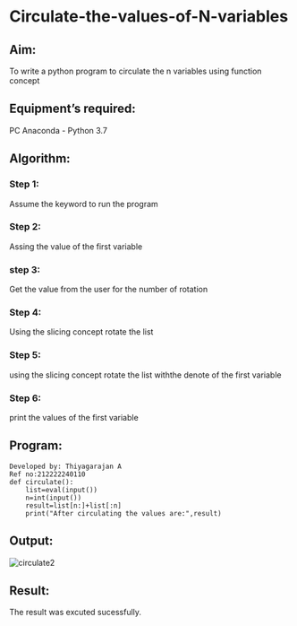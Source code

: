 # Circulate-the-values-of-N-variables
## Aim:
To write a python program to circulate the n variables using function concept
## Equipment’s required:
PC
Anaconda - Python 3.7
## Algorithm: 
### Step 1:

Assume the keyword to run the program
### Step 2:

Assing the value of the first variable
### step 3:

Get the value from the user for the number of rotation
### Step 4:

Using the slicing concept rotate the list
### Step 5:

using the slicing concept rotate the list withthe denote of the first variable
### Step 6:

print the values of the first variable

## Program:
```
Developed by: Thiyagarajan A
Ref no:212222240110
def circulate():
    list=eval(input())
    n=int(input())
    result=list[n:]+list[:n]
    print("After circulating the values are:",result)
```
## Output:
![circulate2](https://user-images.githubusercontent.com/118707693/228889828-0a0966fc-a39f-4d97-84f7-f19167b9e6b4.png)

## Result:
The result was excuted sucessfully.
